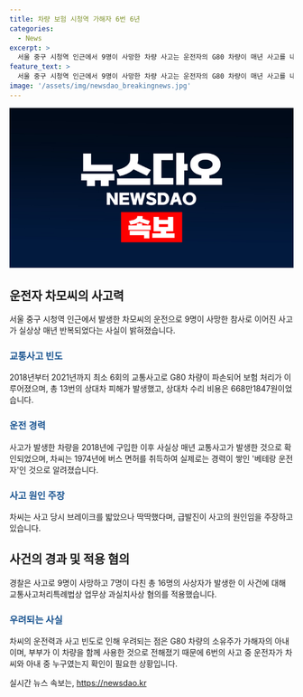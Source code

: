 ```yaml
---
title: 차량 보험 시청역 가해자 6번 6년
categories:
  - News
excerpt: >
  서울 중구 시청역 인근에서 9명이 사망한 차량 사고는 운전자의 G80 차량이 매년 사고를 내고 있었던 것으로 밝혀졌다. 2018년부터 2021년까지 최소 6회의 교통사고로 차량이 파손돼 보험 처리를 했으며, 총 13번의 상대차 피해 발생 및 수리비용 668만1847원을 부담했다. 운전자는 1974년 면허를 취득한 베테랑 운전자로 알려져 있었으나, 사고 당시 급발진을 주장하고 있다. (# 사망차량사고 # 제네시스G80 # 운전자사고이력)
feature_text: >
  서울 중구 시청역 인근에서 9명이 사망한 차량 사고는 운전자의 G80 차량이 매년 사고를 내고 있었던 것으로 밝혀졌다. 2018년부터 2021년까지 최소 6회의 교통사고로 차량이 파손돼 보험 처리를 했으며, 총 13번의 상대차 피해 발생 및 수리비용 668만1847원을 부담했다. 운전자는 1974년 면허를 취득한 베테랑 운전자로 알려져 있었으나, 사고 당시 급발진을 주장하고 있다. (# 사망차량사고 # 제네시스G80 # 운전자사고이력)
image: '/assets/img/newsdao_breakingnews.jpg'
---
```


<p><img src="/assets/img/newsdao_breakingnews.jpg" alt="ranknews 속보" /></p>

<h2 data-ke-size="size26">운전자 차모씨의 사고력</h2>

<p data-ke-size="size16">서울 중구 시청역 인근에서 발생한 차모씨의 운전으로 9명이 사망한 참사로 이어진 사고가 실상상 매년 반복되었다는 사실이 밝혀졌습니다.</p>

<h3><b><span style="color: #1a5490;">교통사고 빈도</span></b></h3>

<p data-ke-size="size16">2018년부터 2021년까지 최소 6회의 교통사고로 G80 차량이 파손되어 보험 처리가 이루어졌으며, 총 13번의 상대차 피해가 발생했고, 상대차 수리 비용은 668만1847원이었습니다.</p>

<h3><b><span style="color: #1a5490;">운전 경력</span></b></h3>

<p data-ke-size="size16">사고가 발생한 차량을 2018년에 구입한 이후 사실상 매년 교통사고가 발생한 것으로 확인되었으며, 차씨는 1974년에 버스 면허를 취득하여 실제로는 경력이 쌓인 '베테랑 운전자'인 것으로 알려졌습니다.</p>

<h3><b><span style="color: #1a5490;">사고 원인 주장</span></b></h3>

<p data-ke-size="size16">차씨는 사고 당시 브레이크를 밟았으나 딱딱했다며, 급발진이 사고의 원인임을 주장하고 있습니다.</p>

<h2 data-ke-size="size26">사건의 경과 및 적용 혐의</h2>

<p data-ke-size="size16">경찰은 사고로 9명이 사망하고 7명이 다친 총 16명의 사상자가 발생한 이 사건에 대해 교통사고처리특례법상 업무상 과실치사상 혐의를 적용했습니다.</p>

<h3><b><span style="color: #1a5490;">우려되는 사실</span></b></h3>

<p data-ke-size="size16">차씨의 운전력과 사고 빈도로 인해 우려되는 점은 G80 차량의 소유주가 가해자의 아내이며, 부부가 이 차량을 함께 사용한 것으로 전해졌기 때문에 6번의 사고 중 운전자가 차씨와 아내 중 누구였는지 확인이 필요한 상황입니다.</p>
실시간 뉴스 속보는, <a href="https://newsdao.kr" rel="dofollow">https://newsdao.kr</a>


